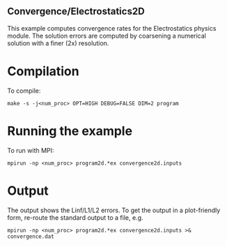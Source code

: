 ## Convergence/Electrostatics2D

This example computes convergence rates for the Electrostatics physics module.
The solution errors are computed by coarsening a numerical solution with a finer (2x) resolution. 

# Compilation

To compile:

```make -s -j<num_proc> OPT=HIGH DEBUG=FALSE DIM=2 program```

# Running the example

To run with MPI:

```mpirun -np <num_proc> program2d.*ex convergence2d.inputs```

# Output

The output shows the Linf/L1/L2 errors. 
To get the output in a plot-friendly form, re-route the standard output to a file, e.g.

```mpirun -np <num_proc> program2d.*ex convergence2d.inputs >& convergence.dat```
